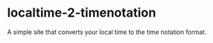 # localtime-2-timenotation
A simple site that converts your local time to the time notation format. 
